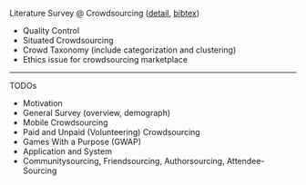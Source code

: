 Literature Survey @ Crowdsourcing ([detail](crowdsourcing.md), [bibtex](crowdsourcing.bib))
- Quality Control
- Situated Crowdsourcing
- Crowd Taxonomy (include categorization and clustering)
- Ethics issue for crowdsourcing marketplace

----
TODOs
- Motivation
- General Survey (overview, demograph)
- Mobile Crowdsourcing
- Paid and Unpaid (Volunteering) Crowdsourcing
- Games With a Purpose (GWAP)
- Application and System
- Communitysourcing, Friendsourcing, Authorsourcing, Attendee-Sourcing
